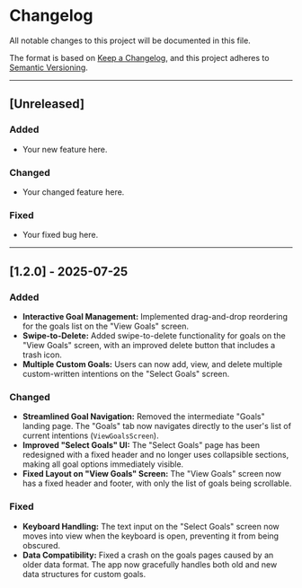 # Changelog

All notable changes to this project will be documented in this file.

The format is based on [Keep a Changelog](https://keepachangelog.com/en/1.0.0/),
and this project adheres to [Semantic Versioning](https://semver.org/spec/v2.0.0.html).

---

## [Unreleased]

### Added
- Your new feature here.

### Changed
- Your changed feature here.

### Fixed
- Your fixed bug here.

---

## [1.2.0] - 2025-07-25

### Added
- **Interactive Goal Management:** Implemented drag-and-drop reordering for the goals list on the "View Goals" screen.
- **Swipe-to-Delete:** Added swipe-to-delete functionality for goals on the "View Goals" screen, with an improved delete button that includes a trash icon.
- **Multiple Custom Goals:** Users can now add, view, and delete multiple custom-written intentions on the "Select Goals" screen.

### Changed
- **Streamlined Goal Navigation:** Removed the intermediate "Goals" landing page. The "Goals" tab now navigates directly to the user's list of current intentions (`ViewGoalsScreen`).
- **Improved "Select Goals" UI:** The "Select Goals" page has been redesigned with a fixed header and no longer uses collapsible sections, making all goal options immediately visible.
- **Fixed Layout on "View Goals" Screen:** The "View Goals" screen now has a fixed header and footer, with only the list of goals being scrollable.

### Fixed
- **Keyboard Handling:** The text input on the "Select Goals" screen now moves into view when the keyboard is open, preventing it from being obscured.
- **Data Compatibility:** Fixed a crash on the goals pages caused by an older data format. The app now gracefully handles both old and new data structures for custom goals. 